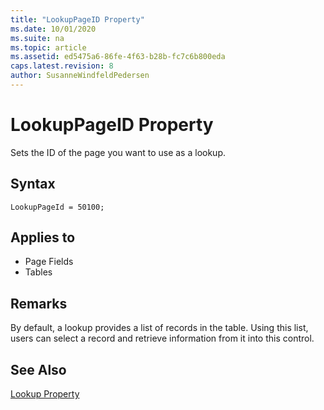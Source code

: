 ```yaml
---
title: "LookupPageID Property"
ms.date: 10/01/2020
ms.suite: na
ms.topic: article
ms.assetid: ed5475a6-86fe-4f63-b28b-fc7c6b800eda
caps.latest.revision: 8
author: SusanneWindfeldPedersen
---
```


# LookupPageID Property

Sets the ID of the page you want to use as a lookup.  

## Syntax

```AL
LookupPageId = 50100;
```
 
## Applies to  
  
- Page Fields  
- Tables  

## Remarks

By default, a lookup provides a list of records in the table. Using this list, users can select a record and retrieve information from it into this control.

## See Also

[Lookup Property](devenv-lookup-property.md)